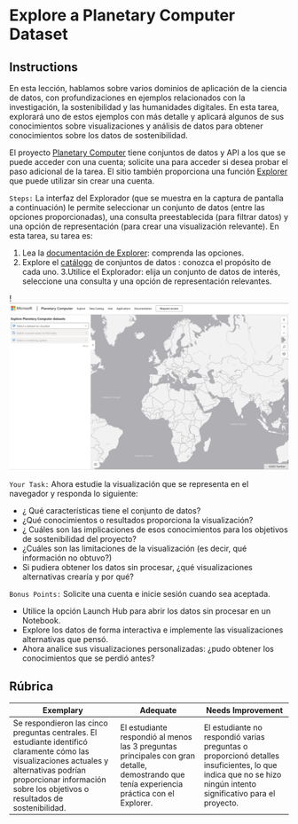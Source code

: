 # Explore a Planetary Computer Dataset

## Instructions

En esta lección, hablamos sobre varios dominios de aplicación de la ciencia de datos, con profundizaciones en ejemplos relacionados con la investigación, la sostenibilidad y las humanidades digitales. En esta tarea, explorará uno de estos ejemplos con más detalle y aplicará algunos de sus conocimientos sobre visualizaciones y análisis de datos para obtener conocimientos sobre los datos de sostenibilidad.

El proyecto [Planetary Computer](https://planetarycomputer.microsoft.com/) tiene conjuntos de datos y API a los que se puede acceder con una cuenta; solicite una para acceder si desea probar el paso adicional de la tarea. El sitio también proporciona una función [Explorer](https://planetarycomputer.microsoft.com/explore) que puede utilizar sin crear una cuenta.

`Steps:`
La interfaz del Explorador (que se muestra en la captura de pantalla a continuación) le permite seleccionar un conjunto de datos (entre las opciones proporcionadas), una consulta preestablecida (para filtrar datos) y una opción de representación (para crear una visualización relevante). En esta tarea, su tarea es:

 1. Lea la [documentación de Explorer](https://planetarycomputer.microsoft.com/docs/overview/explorer/): comprenda las opciones.
 2. Explore el [catálogo](https://planetarycomputer.microsoft.com/catalog) de conjuntos de datos : conozca el propósito de cada uno.
 3.Utilice el Explorador: elija un conjunto de datos de interés, seleccione una consulta y una opción de representación relevantes.


!![alt text](./img/image.png)

`Your Task:`
Ahora estudie la visualización que se representa en el navegador y responda lo siguiente:

* ¿ Qué características tiene el conjunto de datos?
* ¿Qué conocimientos o resultados proporciona la visualización?
* ¿ Cuáles son las implicaciones de esos conocimientos para los objetivos de sostenibilidad del proyecto?
* ¿Cuáles son las limitaciones de la visualización (es decir, qué información no obtuvo?)
* Si pudiera obtener los datos sin procesar, ¿qué visualizaciones alternativas crearía y por qué?

`Bonus Points:`
Solicite una cuenta e inicie sesión cuando sea aceptada.

* Utilice la opción Launch Hub para abrir los datos sin procesar en un Notebook.
* Explore los datos de forma interactiva e implemente las visualizaciones alternativas que pensó.
* Ahora analice sus visualizaciones personalizadas: ¿pudo obtener los conocimientos que se perdió antes?

## Rúbrica

Exemplary | Adequate | Needs Improvement
--- | --- | -- |
Se respondieron las cinco preguntas centrales. El estudiante identificó claramente cómo las visualizaciones actuales y alternativas podrían proporcionar información sobre los objetivos o resultados de sostenibilidad.| El estudiante respondió al menos las 3 preguntas principales con gran detalle, demostrando que tenía experiencia práctica con el Explorer. | El estudiante no respondió varias preguntas o proporcionó detalles insuficientes, lo que indica que no se hizo ningún intento significativo para el proyecto. |
